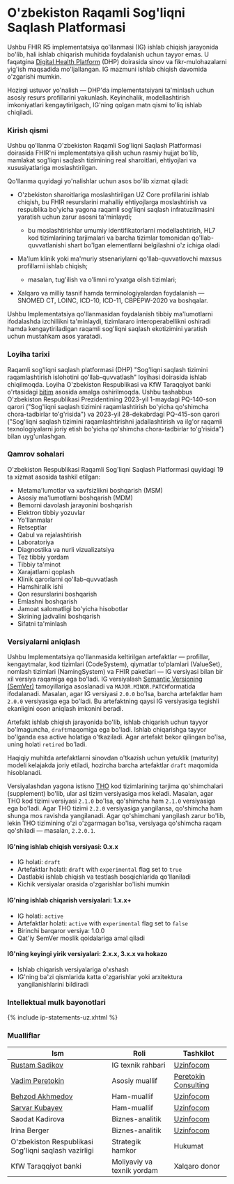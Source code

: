 # O'zbekiston Raqamli Sog'liqni Saqlash Platformasi

Ushbu FHIR R5 implementatsiya qo'llanmasi (IG) ishlab chiqish jarayonida bo'lib, hali ishlab chiqarish muhitida foydalanish uchun tayyor emas. U faqatgina [Digital Health Platform](https://www.kfw.de/About-KfW/Newsroom/Latest-News/Pressemitteilungen-Details_723328.html) (DHP) doirasida sinov va fikr-mulohazalarni yig'ish maqsadida mo'ljallangan. IG mazmuni ishlab chiqish davomida o'zgarishi mumkin.

Hozirgi ustuvor yo'nalish — DHP'da implementatsiyani ta'minlash uchun asosiy resurs profillarini yakunlash. Keyinchalik, modellashtirish imkoniyatlari kengaytirilgach, IG'ning qolgan matn qismi to'liq ishlab chiqiladi.

### Kirish qismi

Ushbu qo'llanma O'zbekiston Raqamli Sog'liqni Saqlash Platformasi doirasida FHIR'ni implementatsiya qilish uchun rasmiy hujjat bo'lib, mamlakat sog'liqni saqlash tizimining real sharoitlari, ehtiyojlari va xususiyatlariga moslashtirilgan.

Qo'llanma quyidagi yo'nalishlar uchun asos bo'lib xizmat qiladi:

* O'zbekiston sharoitlariga moslashtirilgan UZ Core profillarini ishlab chiqish, bu FHIR resurslarini mahalliy ehtiyojlarga moslashtirish va respublika bo'yicha yagona raqamli sog'liqni saqlash infratuzilmasini yaratish uchun zarur asosni ta'minlaydi;
  * bu moslashtirishlar umumiy identifikatorlarni modellashtirish, HL7 kod tizimlarining tarjimalari va barcha tizimlar tomonidan qo'llab-quvvatlanishi shart bo'lgan elementlarni belgilashni o'z ichiga oladi

* Ma'lum klinik yoki ma'muriy stsenariylarni qo'llab-quvvatlovchi maxsus profillarni ishlab chiqish;
  * masalan, tug'ilish va o'limni ro'yxatga olish tizimlari;

* Xalqaro va milliy tasnif hamda terminologiyalardan foydalanish — SNOMED CT, LOINC, ICD-10, ICD-11, CBPEPW-2020 va boshqalar.

Ushbu Implementatsiya qo'llanmasidan foydalanish tibbiy ma'lumotlarni ifodalashda izchillikni ta'minlaydi, tizimlararo interoperabellikni oshiradi hamda kengaytiriladigan raqamli sog'liqni saqlash ekotizimini yaratish uchun mustahkam asos yaratadi.

### Loyiha tarixi

Raqamli sog'liqni saqlash platformasi (DHP) "Sog'liqni saqlash tizimini raqamlashtirish islohotini qo'llab-quvvatlash" loyihasi doirasida ishlab chiqilmoqda. Loyiha O'zbekiston Respublikasi va KfW Taraqqiyot banki o'rtasidagi [bitim](https://www.kfw.de/About-KfW/Newsroom/Latest-News/Pressemitteilungen-Details_723328.html) asosida amalga oshirilmoqda. Ushbu tashabbus O'zbekiston Respublikasi Prezidentining 2023-yil 1-maydagi PQ-140-son qarori ("Sog'liqni saqlash tizimini raqamlashtirish bo'yicha qo'shimcha chora-tadbirlar to'g'risida") va 2023-yil 28-dekabrdagi PQ-415-son qarori ("Sog'liqni saqlash tizimini raqamlashtirishni jadallashtirish va ilg'or raqamli texnologiyalarni joriy etish bo'yicha qo'shimcha chora-tadbirlar to'g'risida") bilan uyg'unlashgan.

### Qamrov sohalari

O'zbekiston Respublikasi Raqamli Sog'liqni Saqlash Platformasi quyidagi 19 ta xizmat asosida tashkil etilgan:

* Metama'lumotlar va xavfsizlikni boshqarish (MSM)
* Asosiy ma'lumotlarni boshqarish (MDM)
* Bemorni davolash jarayonini boshqarish
* Elektron tibbiy yozuvlar
* Yo'llanmalar
* Retseptlar
* Qabul va rejalashtirish
* Laboratoriya
* Diagnostika va nurli vizualizatsiya
* Tez tibbiy yordam
* Tibbiy ta'minot
* Xarajatlarni qoplash
* Klinik qarorlarni qo'llab-quvvatlash
* Hamshiralik ishi
* Qon resurslarini boshqarish
* Emlashni boshqarish
* Jamoat salomatligi bo'yicha hisobotlar
* Skrining jadvalini boshqarish
* Sifatni ta'minlash

### Versiyalarni aniqlash

Ushbu Implementatsiya qo'llanmasida keltirilgan artefaktlar — profillar, kengaytmalar, kod tizimlari (CodeSystem), qiymatlar to'plamlari (ValueSet), nomlash tizimlari (NamingSystem) va FHIR paketlari — IG versiyasi bilan bir xil versiya raqamiga ega bo'ladi. IG versiyalash [Semantic Versioning (SemVer)](https://semver.org/) tamoyillariga asoslanadi va `MAJOR.MINOR.PATCH`formatida ifodalanadi. Masalan, agar IG versiyasi `2.0.0` bo'lsa, barcha artefaktlar ham `2.0.0` versiyasiga ega bo'ladi. Bu artefaktning qaysi IG versiyasiga tegishli ekanligini oson aniqlash imkonini beradi.

Artefakt ishlab chiqish jarayonida bo'lib, ishlab chiqarish uchun tayyor bo'lmaguncha, `draft`maqomiga ega bo'ladi. Ishlab chiqarishga tayyor bo'lganda esa active holatiga o'tkaziladi. Agar artefakt bekor qilingan bo'lsa, uning holati `retired` bo'ladi.

Haqiqiy muhitda artefaktlarni sinovdan o'tkazish uchun yetuklik (maturity) modeli kelajakda joriy etiladi, hozircha barcha artefaktlar `draft` maqomida hisoblanadi.

Versiyalashdan yagona istisno [THO](https://terminology.hl7.org) kod tizimlarining tarjima qo'shimchalari (supplement) bo'lib, ular asl tizim versiyasiga mos keladi. Masalan, agar THO kod tizimi versiyasi `2.1.0` bo'lsa, qo'shimcha ham `2.1.0` versiyasiga ega bo'ladi. Agar THO tizimi `2.2.0` versiyasiga yangilansa, qo'shimcha ham shunga mos ravishda yangilanadi. Agar qo'shimchani yangilash zarur bo'lib, lekin THO tizimining o'zi o'zgarmagan bo'lsa, versiyaga qo'shimcha raqam qo'shiladi — masalan, `2.2.0.1`.

#### IG'ning ishlab chiqish versiyasi: 0.x.x
- IG holati: `draft`
- Artefaktlar holati: `draft` with `experimental` flag set to `true`
- Dastlabki ishlab chiqish va testlash bosqichlarida qo'llaniladi
- Kichik versiyalar orasida o'zgarishlar bo'lishi mumkin

#### IG'ning ishlab chiqarish versiyalari: 1.x.x+
- IG holati: `active`
- Artefaktlar holati: `active` with `experimental` flag set to `false`
- Birinchi barqaror versiya: 1.0.0
- Qat'iy SemVer moslik qoidalariga amal qiladi

#### IG'ning keyingi yirik versiyalari: 2.x.x, 3.x.x va hokazo
- Ishlab chiqarish versiyalariga o'xshash
- IG'ning ba'zi qismlarida katta o'zgarishlar yoki arxitektura yangilanishlarini bildiradi

### Intellektual mulk bayonotlari
{% include ip-statements-uz.xhtml %}

### Mualliflar

| Ism                                             | Roli                          | Tashkilot                                    |
| ------------------------------------------------ | ----------------------------- | ----------------------------------------------- |
| [Rustam Sadikov](https://github.com/roosyabuddy) | IG texnik rahbari             | [Uzinfocom](https://uzinfocom.uz)               |
| [Vadim Peretokin](https://github.com/vadi2/)     | Asosiy muallif                | [Peretokin Consulting](https://vadimperetok.in) |
| [Behzod Akhmedov](https://github.com/BEKHZOD98) | Ham-muallif                   | [Uzinfocom](https://uzinfocom.uz)               |
| [Sarvar Kubayev](https://github.com/KubayevSarvarbek) | Ham-muallif               | [Uzinfocom](https://uzinfocom.uz)               |
| Saodat Kadirova                                  | Biznes-analitik               | [Uzinfocom](https://uzinfocom.uz)               |
| Irina Berger                                     | Biznes-analitik               | [Uzinfocom](https://uzinfocom.uz)               |
| O'zbekiston Respublikasi Sog'liqni saqlash vazirligi | Strategik hamkor          | Hukumat                                      |
| KfW Taraqqiyot banki                     | Moliyaviy va texnik yordam    | Xalqaro donor                             |
